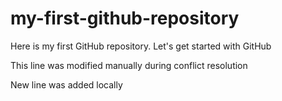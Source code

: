 # my-first-github-repository
Here is my first GitHub repository. Let's get started with GitHub

This line was modified manually during conflict resolution

New line was added locally
